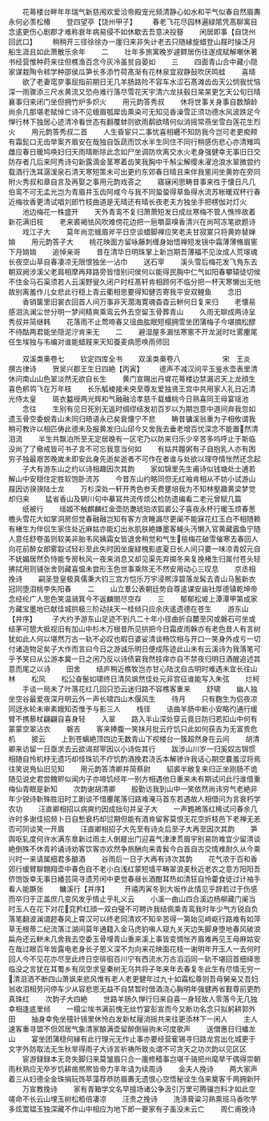 <!-- { "loadSidebar": true } -->
　　花蕚楼台畔年年瑞气新慈闱欢爱洽帝殿宠光频清静心如水和平气似春自然眉夀永何必羡松椿
　　登四望亭【饶州甲子】
　　春老飞花尽园林遍緑隂凭髙聊寓目念逺更伤心剧郡才难称衰年病易侵不如休歇去吾意决投簮
　　闲居即事【自饶州回武口】
　　稍稍开三径徐徐办一廛归来非失计老去只随縁旋蜡登山屐时操泛月船生涯且如此萧散乐余年
　　二
　　壮年多旅寓晚岁遽鳏居伤往遂成赋解嘲休著书经营惟种莳来往但樵渔百念今灰冷虽贫自晏如
　　三
　　四面青山合中藏小隠家谋栽陶令秫学种邵侯瓜笋长多添竹荷髙渐有花林泉宜寂静鼔吹厌鸣蛙
　　喜晴
　　欲了老妻窀穸事屈指前期日无几羊肠路险不容车水涩石髙滩齿齿天公悯我忧恼深一雨骤添三尺水黄流又恐舟难行落尽雪花天宇清六龙扶毂日杲杲更乞天公旬日晴襄事归来闭门坐但拥竹炉多炽火
　　用元韵答秀叔
　　休将世事关身事自数頽龄尚余几那堪老赋悼亡诗不见蛾眉瓠犀齿熏染可无知见香澡雪正须功德水风波跌足今惮行林下独居心迹清冷看世态有翻覆蚌则欲雨鹬欲晴何似消摇常燕坐雪白莲花生烈火
　　用元韵答秀叔二首
　　人生昏宦只二事忧喜相纒不知防我今岂可老更痴颊有霜髭口无齿举案齐眉安在哉独自饭蔬而饮水半生同住不同行稍感伤悲心亦清雉鸣雌应春日暖鸠唤妇归天雨晴断除此念如尸坐调防坎离交水火老身强健幸无事旧日交防存者几后来阿秀诗句新露滴金茎寒着齿笑我胸中千斛尘解缨未濯沧浪水翠微尝约载酒行洗耳潺湲泉石清天寒短策未可出更约东郊春日晴且来伴我窻间坐黄妳在旁同附火秀叔和章自言及再娶之事用元韵戏荅之
　　寤寐闲思畴昔事来徃于懐日凡几伯鸾不可无孟光岂为青眉并玉齿阿咸今与我不同蛩蛩得草鱼得水流苏帐暖双杯行春近梅妆香更清试唱刘郎竹枝曲道是无晴还有晴长夜老夫方独坐手把楞伽对灯火
　　池边梅花一株盛开
　　天外青鸾不复归萧萧短发日成丝寒梅不管人憔悴故着新花满旧枝
　　老来裘褐怯风吹难傍花边把一巵嚼蘂嗅香清兴在尚呵冻笔欲题诗
　　戏江子大
　　莫年尚恋蛾眉斧平日空谈蜡脚禅应笑老夫甘寂寞只将黄妳替婵姢
　　用元韵答子大
　　桃花映面方留咏藤刺缠身始悟禅短发镜中霜薄薄脩眉窻下月姢姢
　　追悼亲哥
　　昔在清华日明珠掌上新岂期吾薄福不见汝成人荒塜魂长夜空山草自春凄凉无限恨独坐一沾巾
　　送石宰
　　溪头雪后梅花发飞鳬东去朝双阙涉溪父老肩相摩再拜路旁皆惜别问侯何以能得民胸中仁气如阳春攀辕徒切侯不住金马石渠须若人云溪野叟久闭户时枉髙轩肯相顾何不临分把一杯天寒懒出无他故别离羞作儿女悲此行穏上青云衢相思要得知健否寄我平安双鲤鱼
　　念旧
　　香销箧里旧裳衣回首人间万事非天濶海寛魂杳杳云軿何日复来归
　　老懐易感泪汍澜尘世分明一梦间精爽乘鸾云外去空留玉骨葬青山
　　久雨无聊成两诗呈秀叔并简继韩
　　花落雨不止莺啼春又徂曲肱眠短榻拥雪坐团蒲梅子今堪摘松醪不待酤两君能坐隠泥泞肯来无
　　二
　　避湿屋多漏怯寒窻不开龙涎时吐雾麈尾任生埃独与韦编对谁能蜡屐来天知蚕麦病愿唤雨师回








　　双溪类槀卷七
　　钦定四库全书
　　双溪类槀卷八　　　　　　宋　王炎　撰古律诗
　　贺吴兴郡王生日四絶【丙寅】
　　德声不减汉间平玉鉴氷壶表里清休问南山山色翠淡然无欲自长生
　　黄门宣赐出丹墀花蕚楼边禁漏迟天上龙顔生喜色鹡鸰飞在万年枝
　　长乐觚棱接未央至尊友爱独贤王宫中共用家人礼日近清光侍太皇
　　斑衣盭绶两光辉和气融融洽孝慈千载蟠桃今日熟喜同王母宴瑶池
　　念往
　　生别有见日死别无返时绸缪结发初百岁以为期岂意中道间弃我忽如遗玉骨空委蜕青山未同归晤语永已矣衰懐宁不悲
　　畴昔镛溪翁重为子相攸谓我稍可教许以相匹俦此德未及报黄发归山邱今又舍我去垂老增百忧深念不能置然清泪流
　　半生共飘泊所至无定居晚有一区宅乃以防来归乐少辛苦多呜呼止于斯临没尚了了儆戒皆可书子言不可忘我意当何如
　　有姑共饘粥有子自抱乳人亦有困穷子独最艰苦晚嵗未即安此身先逝矣逝者不可作在者谁与处欲以理夺情怅然还念起
　　子大有游东山之约以诗相趣因次其韵
　　家如锦里先生甫诗似钱塘处士逋若解山中安穏住定胜软饱卧流苏
　　今昔东山约略同但无红袖肯相从不妨小试游山屐因访骙骙陆士龙
　　万杉深处一轩开秀色参天费壅培我为不知林壑趣黄梁梦觉却归来
　　猛省香山及辋川句中摹冩共流传烦公检防遗编看二老元曾赋几篇
　　纸被行
　　瑶姬不触麒麟红金壶防灔琥珀浓狐裘公子喜夜永杯行暖玉烦春葱檐头雪花大如掌洞房但觉春融融岂知有客方贪睡漏尽更阑不能寐花红玉白不相随赖有楮生为伴侣生家住处近麻姑亦能幻出氷肌肤絶嫌墨客蝇头汚懒入官黄藏蠧鱼宁随人意任舒卷虽则软美非胎韦风姨霜女皆退舍稍觉和气生毺梅花破雪催寒去春回人向花前醉女郎雾縠试轻衫至此失时因坐废緑槐影底夏日长人间只要一味凉青奴元自不妩媚居然负恃能专房秋风一夜来消息又却见渠先弃掷冬来复挽楮生归属付苍头轻拂拭用则铺张舍则藏喜愠未尝形玉色世事乘除无不然安用动心三叹息
　　京丞相挽诗
　　嗣圣登皇极真儒秉大钧三宫方恺乐万宇浸熈淳碧落龙髯去青山马鬛新衣冠同堕泪桃李失阳春
　　二
　　山立羣公表朝廷势自尊逺谋安庙社厚德镇乾坤帝念经纶广人思色笑温骑箕今不返麟閤尽空存
　　三
　　郁郁松坡上潭潭甲第成家方藏宝墨地已献佳城拱极三阶动扶天一桂倾只应余庆逺遗德在苍生
　　游东山【并序】
　　子大约予游东山足迹不到凡二十年小径曲折自麓至冈或磐石可坐或结茅可憇大抵视旧有加山中杉木万根昔所见拱把今日霜皮雨榦亦有老色昔人有言树犹如此人何以堪然万古一轨不必叹也暇日婆娑清谈畅饮相与开口一笑身外成亏一切付诸造物足矣子大作而言曰今日之游诚乐明日便成陈迹此山未有云溪诗为我落笔可乎予笑曰从公游本冀一日之闲乃反以诗债窘我然技痒亦自不禁夜归明日酒醒追述其意而尾之以诗
　　田舍
　　结庐稍近樵牧岂亦甘心陆沈自古明时难遇未宜长往山林
　　松风
　　松公奋鬛如啸终日清风飒然佳处元非宫征谁能写入朱弦
　　烂柯
　　手谈一局未了叶落花红几回只恐云迷归路不容樵客重来
　　舒啸
　　幽人独坐空谷最爱夜深月明云外一声长啸四山木偃风生
　　待月
　　只有麴生为侣夜凉同迓氷轮未审素娥知否惟予与影三人
　　栈径
　　诘曲羊肠中断小安略彴通行缓臂不携藜杖翩翩自喜身轻
　　入翠
　　路入半山深处穿云竟日防归若扣山中何有蒙蒙空翠沾衣
　　磐吉
　　客来捧腹一笑抹月批云疗饥只此如何获吉为无富贵危机
　　披云
　　上到苍螭絶顶四边无数青山下视楼台一簇超然身在云间
　　胡清卿来访留一日亟求去云欲谒郑宰因以小诗佐其行
　　跋涉山川岁一归奚奴古锦惯相随自怜机杼无遗巧却怪珠玑不疗饥酌酒挽君浇舌本解骖许我话心期空嚢羞涩将焉往笑说鳬仙旧见知
　　用元韵答清卿并简蔡尉
　　貂裘半敝复来归正坐刚肠不诡随见说史君尝餽赆似闻内子亦啼饥经年一别方相遇他日重来未有期试问此行谁借重梅仙青眼是新知
　　次韵谢胡清卿
　　殷勤访我到山中一笑依然尚讳穷气老絶非年少锐诗新殊胜旧时工剧谈不惜麈尾落归路难淹马首东若遇故人相借问为言衰朽学农功
　　汪直卿相招以病爽约因成拙句并呈子大
　　一声鶗鴂落红稀试问春余几许时多谢佳招频卜日自慙衰朽却愆期但能有酒肯留客莫恨无花空折枝邑下老禅无恙否可同谈笑一开眉
　　汪直卿相招子大先至有诗炎后至子大再至因次其韵
　　笋舆呕轧度何许水满东臯新过雨主人倒屣出门迎喜气津津贯眉宇别易防难宜少留清谈絶倒殊不休青衿诵诗劝客饮客亦欢然争旅酬向来青鬂今白首自古交情难耐久从今乘兴时一来请属细君多酿酒
　　谷雨后一日子大再有诗次其韵
　　花气浓于百和香郊行缓臂聊翺翔壶中春色自不老小白浅红蒙短墙平畴翠浪麦秋近老农之意方阳阳吾侪饱饭幸无事日繙芸简寻遗芳闲中更觉春昼长酒酣耳热如清狂自怜藿食徒过计袖手看人能蹶张
　　鳙溪行【并序】
　　开禧丙寅冬到大坂作此情见乎辞若过于伤感而卒归于正盖庶几变风发乎情止乎礼义云
　　小溪一曲山四合溪边杨柳藏门阑当时玉人在花下对花窕矜红顔一双白璧不可聘许我结佩乘青鸾我时年少气方锐自负落笔翻波澜谓趂春风上霄汉可以终老同清欢不知辛苦得一第始见﨑岖行路难有如萍草无根蒂二纪流落江湖间莫年通籍入金马虎豹嗔人窥九关天边失脚身堕地春风破浪扁舟还云軿未几舍我去空委玉骨埋青山重来溪上事皆变惆怅齐眉难再见王母麻姑安在哉过眼百年皆露电老身长子恩义深不为向来花映面花枝一谢明年开玉人一去何时回人今不见花亦尽至此终日空徘徊百川宁有西流水万古滔滔同一轨不堪回首细绎思临没之言犹在耳蜀乡有凤空求皇秦树无乌共将子年来年去春复冬此生有尽情无穷一清泪洒不断四山萧飒来悲风惟有老人老更健年过九十如霜松尊则吾母舅亲又吾妇翁收泪相劳问停车少从容悲思无益不自禁暂时借酒浇心胸明年强健再省觐尊前更酌真珠红
　　次韵子大四絶
　　世路羊肠久惮行归来自喜一身轻故人零落今无几独幸相逢底里倾
　　一榻尘埃书满前愧无丝竹宴彭宣而今又断功名念只拟躬耕郭外田
　　抽身幸免坐氊针镜里休怜白发新杖屦消摇共来往更添林下一闲人
　　主人速客重寻盟不但郊居气象清家酿满壶留醉倒骊驹未可度歌声
　　送僧惠日归蟠龙山
　　宴坐团蒲穏何縁有此行理元无作止事亦要经营寉锡寻归路龙宫出化城更于文字外防取法无生秋旱得雨子大诗言祈祷所致炎谓不可贪天之功次韵以见区区
　　宦游録録本无竒失脚归来莫皱眉只合一廛修穑事岂堪千骑把州麾旱干偶得崇朝雨秋熟应无卒岁饥耕凿熈熈皆帝力丰年请为续周诗
　　金夫人挽诗
　　两大家声着三从妇德全金珠捐玩饰苹藻荐恭防眉夀无遗恨心空悟秘诠生刍来奠客千两拥新阡
　　万宣教挽诗
　　家有青箱学文名早擅场诸公争汲引万里可腾骧岂料才如此空嗟命不长云山埋玉树松栢倍凄凉
　　汪贵之挽诗
　　洗涤膏粱习熟熏班马香吹竽多炫鬻韫玉独深藏不作山中相应为地下郎一夔家有子虽没未云亡
　　周仁甫挽诗
